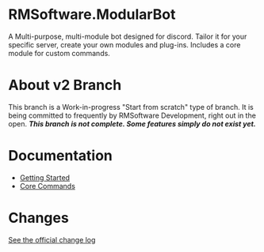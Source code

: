 # RMSoftware.ModularBot
A Multi-purpose, multi-module bot designed for discord. Tailor it for your specific server, create your own modules and plug-ins. Includes a core module for custom commands.

# About v2 Branch
This branch is a Work-in-progress "Start from scratch" type of branch. It is being committed to frequently by RMSoftware Development, right out in the open. ***This branch is not complete. Some features simply do not exist yet.***

# Documentation
* [Getting Started](https://github.com/rmsoftware-development/RMSoftware.ModularBot/blob/v2/doc/setup.md)
* [Core Commands](https://github.com/rmsoftware-development/RMSoftware.ModularBot/tree/v2/doc/Core-Commands)

# Changes
[See the official change log](https://rmsoftware.org/modularbot/version-history.php)
